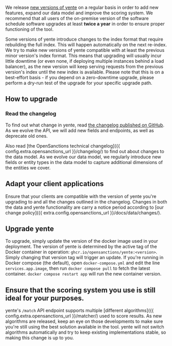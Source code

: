 We release [new versions of yente](https://github.com/opensanctions/yente/releases) on a regular basis in order to add new features, expand our data model and improve the scoring system. We recommend that all users of the on-premise version of the software schedule software upgrades at least **twice a year** in order to ensure proper functioning of the tool.

Some versions of yente introduce changes to the index format that require rebuilding the full index. This will happen automatically on the next re-index. We try to make new versions of yente compatible with at least the previous minor version's index format. This means that upgrading will usually incur little downtime (or even none, if deploying multiple instances behind a load balancer), as the new version will keep serving requests from the previous version's index until the new index is available. Please note that this is on a best-effort basis - if you depend on a zero-downtime upgrade, please perform a dry-run test of the upgrade for your specific upgrade path.

## How to upgrade

### Read the changelog

To find out what change in yente, read [the changelog published on GitHub](https://github.com/opensanctions/yente/releases). As we evolve the API, we will add new fields and endpoints, as well as deprecate old ones.

Also read [the OpenSanctions technical changelog]({{ config.extra.opensanctions_url }}/changelog/) to find out about changes to the data model. As we evolve our data model, we regularly introduce new fields or entity types in the data model to capture additional dimensions of the entities we cover.

## Adapt your client applications

Ensure that your clients are compatible with the version of yente you're upgrading to and all the changes outlined in the changelog. Changes in both the data and yente functionality are carry a notice period according to [our change policy]({{ extra.config.opensanctions_url }}/docs/data/changes/).

## Upgrade yente

To upgrade, simply update the version of the docker image used in your deployment. The version of yente is determined by the active tag of the Docker container in operation: `ghcr.io/opensanctions/yente:<version>`. Simply changing that version tag will trigger an update. If you're running in Docker compose (the default), open `docker-compose.yml` and edit the line `services.app.image`, then run `docker compose pull` to fetch the latest container. `docker compose restart app` will run the new container version.


## Ensure that the scoring system you use is still ideal for your purposes.

yente's `/match` API endpoint supports multiple [different algorithms]({{ config.extra.opensanctions_url }}/matcher/) used to score results. As new algorithms are released, keep an eye on those developments to make sure you're still using the best solution available in the tool. yente will not switch algorithms automatically and try to keep existing implementations stable, so making this change is up to you.
